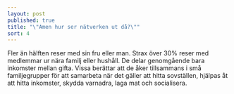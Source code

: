 ```yaml
---
layout: post
published: true
title: "\"Amen hur ser nätverken ut då?\""
sort: 4
---
```




Fler än hälften reser med sin fru eller man. Strax över 30% reser med medlemmar ur nära familj eller hushåll. De delar genomgående bara inkomster mellan gifta. Vissa berättar att de åker tillsammans i små familjegrupper för att samarbeta när det gäller att hitta sovställen, hjälpas åt att hitta inkomster, skydda varnadra, laga mat och socialisera.
